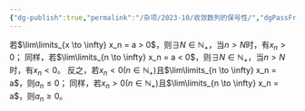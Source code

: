 ```yaml
---
{"dg-publish":true,"permalink":"/杂项/2023-10/收敛数列的保号性/","dgPassFrontmatter":true}
---
```


若$\lim\limits_{x \to \infty} x_n = a > 0$，则$\exists N \in \mathbb{N}_+$，当$n>N$时，有$x_n>0$；
同样，若$\lim\limits_{n \to \infty} x_n = a < 0$，则$\exists N \in \mathbb{N}_+$，当$n>N$时，有$x_n<0$。
反之，若$x_n<0 (n \in \mathbb{N}_+)$且$\lim\limits_{n \to \infty} x_n = a$，则$a_n \leq 0$；
同样，若$x_n>0 (n \in \mathbb{N}_+)$且$\lim\limits_{n \to \infty} x_n = a$，则$a_n \geq 0$。